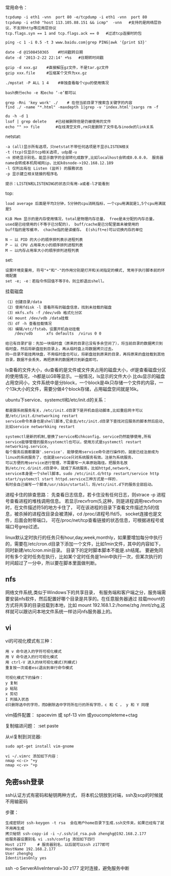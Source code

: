 常用命令： 

    tcpdump -i eth1 -vnn  port 80 -e/tcpdump -i eth1 -vnn  port 80 
    tcpdump -i eth0 "host 113.105.88.151 && icmp"  -vnn   #支持的是网络层协议，不支持http等应用层协议
    tcp.flags.syn == 1 and tcp.flags.ack == 0   #过滤tcp连接时的包
    
    ping -c 1 -i 0.5 -t 3 www.baidu.com|grep PING|awk '{print $3}'
         
    date -d @1508450365    #时间戳转日期
    date -d '2013-2-22 22:14' +%s   #日期转时间戳
    
    gzip -d xxx.gz    #直接解压gz文件，不是tar.gz文件
    gzip xxx.file     #压缩某个文件为xx.gz
    
    ./mpstat -P ALL 1 4    #单独查看每个cpu的使用情况
    
    bash换行echo -e 和echo ‘-e’都可以
    
    grep -Rni 'key work' ./    # 在但当前目录下搜索含关键字的内容
    find ./ -name "*.html" -maxdepth 1|grep -v 'index.html'|xargs rm -f  
    
    du -h -d 1
    lsof | grep delete    #已经被删除但是仍被使用的文件
    echo "" >> file       #在线清空文件,rm只是删除了文件名与inode的link关系

netstat:

    -a (all)显示所有选项，只netstat不带任何选项是不显示LISTEN相关
    -t (tcp)仅显示tcp相关选项, udp是-u
    -n 拒绝显示别名，能显示数字的全部转化成数字,比如localhost会转成0.0.0.0， 服务器name会转成本机局域网ip，比如k8snode->192.168.12.189
    -l 仅列出有在 Listen (监听) 的服務状态
    -p 显示建立相关链接的程序名
    
    提示：LISTEN和LISTENING的状态只有用-a或者-l才能看到
  

top:
    
    load average 后面是平均3分钟，5分钟的cpu消耗指标，一个cpu用满就是1,5个cpu用满就是5
    
    KiB Mem 显示的是内存使用情况，total是物理内存总量， free是未分配的内存总量， used是已经使用的(不等于已分配的)， buff/cache是已分配里面未被使用的
    buff指的是写缓冲， chache指的是读缓存。 E(shift+e)可以切换内存的单位
    
    N – 以 PID 的大小的顺序排列表示进程列表
    P – 以 CPU 占用率大小的顺序排列进程列表
    M – 以内存占用率大小的顺序排列进程列表
    
set:
    
    设置环境变量用, 符号"+"和"-"的作用分别是打开和关闭指定的模式, 常用于执行脚本前的环境配置
    set -e; -e：若指令传回值不等于0，则立即退出shell。

挂载磁盘 

    （1）创建目录/data
    （2）使用fdisk -l 查看所有的磁盘信息，找到未挂载的磁盘
    （3）mkfs.xfs -f /dev/vdb 格式化分区
    （4）mount /dev/vdb /data挂载
    （5）df -h 查看挂载情况
    （6）编辑/etc/fstab，设置开机自动挂载
        /dev/vdb      xfs defaults  /virus 0 0
         
    给已有目录扩容：先加一块临时盘（原来的目录已没有多余空间了），将当前目录的数据拷贝到临时盘，然后将新盘挂到目录上，再从临时盘上将数据拷贝过去。
    同一目录不能挂两块盘，不用临时盘也可以，将新盘挂到原来的目录，再将原来的盘挂载到其他目录，数据不会丢失，再把原来的数据拷贝到新盘即可。 
    
    
ls查看的文件大小，du查看的是文件或文件夹占用的磁盘大小，df是查看磁盘分区的使用情况，-h都是以GB等显示。一般情况，ls显示的文件大小
比du显示的磁盘占用空间小，文件系统中是分block，一个block是4k只存储一个文件的内容，一个13k大小的文件，需要分做4个block存储，占用磁盘空间就是16k。


ubuntu下service、systemctl和/etc/init.d的关系：

    都是跟系统服务有关，/etc/init.d目录下是开机自启动脚本,比如重启网卡可以是/etc/init.d/networking restart
    service命令本身也是shell脚本,它会去/etc/init.d目录下查找对应服务的脚本然后启动,比如service networkking restart
    
    systemctl是新的机制,替换了service和chkconfig，service仍然能够使用,所有service能够管理的服务systemctl也可以，使用方式是systemctl restart networking.service,
    每个服务后面都要跟'.service'. 能够使用service命令进行操作的，就是已经注册成为linux的系统服务了，也就是service只对系统服务有效。注册为系统服务，
    可以方便的用service进行管理，不需要写一大串原始路径。把服务名放到/etc/rc.d/init.d目录中，就成了系统服务，比如httpd,network, 
    service本身是一个shell脚本。sudo /etc/init.d/http restart/service http start/systemctl start httpd.service三种方式是一样的.   
    有时会自己编写一个脚本/usr/sbin/startall，将/etc/init.d下的服务全部启动。 

进程卡住的排查思路： 
先查看日志信息，若卡住没有任何日志，则strace -p 进程号查看进程的堆栈调用信息。 若显示recvfrom(5,这种，则是进程调用recvfrom时，在文件描述符5的地方卡住了，
可在该进程的目录下查看文件描述为5的信息，被杀掉的进程改目录会被清掉，cd /proc/进程号/fd/5， socket连接也是文件，后面会附带端口， 
可在/proc/net/tcp查看链接的状态信息，可根据进程号或端口号grep过滤。


linux默认定时执行的任务只有hour,day,week,monthly，如果要增加每分中执行的，需要在/etc/cron.d目录下添加一个文件，比如1min文件，其中的内容如下，同时新建/etc/cron.min目录。
目录下的定时脚本脚本不能是.sh结尾。 要避免同时有多个定时任务在执行，比如某个定时任务是1min中执行一次，但某次执行的时间超过了一分中，所以要在脚本里面做判断。


## nfs
网络文件系统,类似于Windows下的共享目录， 有服务端和客户端之分，服务端需要安装nfs软件，然后配置好哪个目录是共享的。在任意服务器通过
挂载mount的方式将共享的目录挂载到本地，比如 mount 192.168.1.2:/home/zhg /mnt/zhg,这样就可以跟访问本地文件系统一样访问nfs服务器上的。



## vi
vi的可视化模式有三种：

    用 v 命令进入的字符可视化模式
    用 V 命令进入的行可视化模式
    用 ctrl-V 进入的块可视化模式(列模式)
    重复按一次或者esc退出到单行命令模式
    
    可视化模式下的操作：
    y 复制
    p 粘贴
    x 剪切
    I 列插入状态
    d只删除选中的字符，而D删除选中字符所在行的所有字符，c 和 C ， y 和 Y 同理
    
vim插件配置： spacevim 或 spf-13 vim 或youcompleteme+ctag

复制缩进问题： :set paste

从vi复制到浏览器:

    sudo apt-get install vim-gnome  
    
    vi ~/.vimrc 添加如下内容：
    nmap <c-c> "+y
    nmap <c-v> "+p


## 免密ssh登录
ssh认证方式有密码和秘钥两种方式， 将本机公钥放到对端，ssh及scp的时候就不用输密码

步骤：

    生成密钥对 ssh-keygen -t rsa  会在用户home目录下生成.ssh文件夹，如果已经有了就不用再生成
    拷贝秘钥 ssh-copy-id -i ~/.ssh/id_rsa.pub zhenghg@192.168.2.177
    给服务器设置别名 vi .ssh/config 添加如下四行
    Host z177     # 服务器别名，以后就可以ssh z177即可
    HostName 192.168.2.177
    User zhenghg
    IdentitiesOnly yes

ssh -o ServerAliveInterval=30 z177  定时连接，避免服务中断


